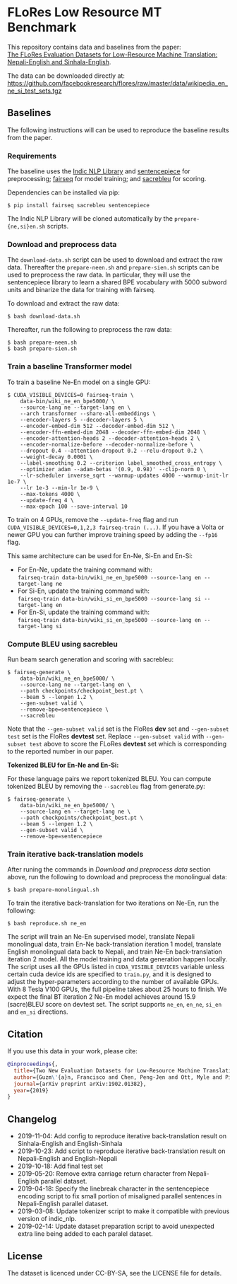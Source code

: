 # FLoRes Low Resource MT Benchmark

This repository contains data and baselines from the paper:  
[The FLoRes Evaluation Datasets for Low-Resource Machine Translation: Nepali-English and Sinhala-English](https://arxiv.org/abs/1902.01382).

The data can be downloaded directly at:  
https://github.com/facebookresearch/flores/raw/master/data/wikipedia_en_ne_si_test_sets.tgz

## Baselines

The following instructions will can be used to reproduce the baseline results from the paper.

### Requirements

The baseline uses the
[Indic NLP Library](https://github.com/anoopkunchukuttan/indic_nlp_library) and
[sentencepiece](https://github.com/google/sentencepiece) for preprocessing;
[fairseq](https://github.com/pytorch/fairseq) for model training; and
[sacrebleu](https://github.com/mjpost/sacreBLEU) for scoring.

Dependencies can be installed via pip:
```
$ pip install fairseq sacrebleu sentencepiece
```

The Indic NLP Library will be cloned automatically by the `prepare-{ne,si}en.sh` scripts.

### Download and preprocess data

The `download-data.sh` script can be used to download and extract the raw data.
Thereafter the `prepare-neen.sh` and `prepare-sien.sh` scripts can be used to
preprocess the raw data. In particular, they will use the sentencepiece library
to learn a shared BPE vocabulary with 5000 subword units and binarize the data
for training with fairseq.

To download and extract the raw data:
```
$ bash download-data.sh
```

Thereafter, run the following to preprocess the raw data:
```
$ bash prepare-neen.sh
$ bash prepare-sien.sh
```

### Train a baseline Transformer model

To train a baseline Ne-En model on a single GPU:
```
$ CUDA_VISIBLE_DEVICES=0 fairseq-train \
    data-bin/wiki_ne_en_bpe5000/ \
    --source-lang ne --target-lang en \
    --arch transformer --share-all-embeddings \
    --encoder-layers 5 --decoder-layers 5 \
    --encoder-embed-dim 512 --decoder-embed-dim 512 \
    --encoder-ffn-embed-dim 2048 --decoder-ffn-embed-dim 2048 \
    --encoder-attention-heads 2 --decoder-attention-heads 2 \
    --encoder-normalize-before --decoder-normalize-before \
    --dropout 0.4 --attention-dropout 0.2 --relu-dropout 0.2 \
    --weight-decay 0.0001 \
    --label-smoothing 0.2 --criterion label_smoothed_cross_entropy \
    --optimizer adam --adam-betas '(0.9, 0.98)' --clip-norm 0 \
    --lr-scheduler inverse_sqrt --warmup-updates 4000 --warmup-init-lr 1e-7 \
    --lr 1e-3 --min-lr 1e-9 \
    --max-tokens 4000 \
    --update-freq 4 \
    --max-epoch 100 --save-interval 10
```

To train on 4 GPUs, remove the `--update-freq` flag and run `CUDA_VISIBLE_DEVICES=0,1,2,3 fairseq-train (...)`.
If you have a Volta or newer GPU you can further improve training speed by adding the `--fp16` flag.

This same architecture can be used for En-Ne, Si-En and En-Si:
- For En-Ne, update the training command with:  
  `fairseq-train data-bin/wiki_ne_en_bpe5000 --source-lang en --target-lang ne`
- For Si-En, update the training command with:  
  `fairseq-train data-bin/wiki_si_en_bpe5000 --source-lang si --target-lang en`
- For En-Si, update the training command with:  
  `fairseq-train data-bin/wiki_si_en_bpe5000 --source-lang en --target-lang si`

### Compute BLEU using sacrebleu

Run beam search generation and scoring with sacrebleu:
```
$ fairseq-generate \
    data-bin/wiki_ne_en_bpe5000/ \
    --source-lang ne --target-lang en \
    --path checkpoints/checkpoint_best.pt \
    --beam 5 --lenpen 1.2 \
    --gen-subset valid \
    --remove-bpe=sentencepiece \
    --sacrebleu
```

Note that the `--gen-subset valid` set is the FloRes **dev** set and `--gen-subset test` set is the FloRes **devtest** set.
Replace `--gen-subset valid` with `--gen-subset test` above to score the FLoRes **devtest** set which is corresponding to the reported number in our paper.

**Tokenized BLEU for En-Ne and En-Si:**

For these language pairs we report tokenized BLEU. You can compute tokenized BLEU by removing the `--sacrebleu` flag
from generate.py:
```
$ fairseq-generate \
    data-bin/wiki_ne_en_bpe5000/ \
    --source-lang en --target-lang ne \
    --path checkpoints/checkpoint_best.pt \
    --beam 5 --lenpen 1.2 \
    --gen-subset valid \
    --remove-bpe=sentencepiece
```

### Train iterative back-translation models

After runing the commands in *Download and preprocess data* section above, run the following to download and preprocess the monolingual data:
```
$ bash prepare-monolingual.sh
```

To train the iterative back-translation for two iterations on Ne-En, run the following:
```
$ bash reproduce.sh ne_en
```

The script will train an Ne-En supervised model, translate Nepali monolingual data, train En-Ne back-translation iteration 1 model, translate English monolingual data back to Nepali, and train Ne-En back-translation iteration 2 model. All the model training and data generation happen locally. The script uses all the GPUs listed in `CUDA_VISIBLE_DEVICES` variable unless certain cuda device ids are specified to `train.py`, and it is designed to adjust the hyper-parameters according to the number of available GPUs.  With 8 Tesla V100 GPUs, the full pipeline takes about 25 hours to finish. We expect the final BT iteration 2 Ne-En model achieves around 15.9 (sacre)BLEU score on devtest set. The script supports `ne_en`, `en_ne`, `si_en` and `en_si` directions.

## Citation

If you use this data in your work, please cite:

```bibtex
@inproceedings{,
  title={Two New Evaluation Datasets for Low-Resource Machine Translation: Nepali-English and Sinhala-English},
  author={Guzm\'{a}n, Francisco and Chen, Peng-Jen and Ott, Myle and Pino, Juan and Lample, Guillaume and Koehn, Philipp and Chaudhary, Vishrav and Ranzato, Marc'Aurelio},
  journal={arXiv preprint arXiv:1902.01382},
  year={2019}
}
```

## Changelog
- 2019-11-04: Add config to reproduce iterative back-translation result on Sinhala-English and English-Sinhala
- 2019-10-23: Add script to reproduce iterative back-translation result on Nepali-English and English-Nepali
- 2019-10-18: Add final test set
- 2019-05-20: Remove extra carriage return character from Nepali-English parallel dataset.
- 2019-04-18: Specify the linebreak character in the sentencepiece encoding script to fix small portion of misaligned parallel sentences in Nepali-English parallel dataset.
- 2019-03-08: Update tokenizer script to make it compatible with previous version of indic_nlp.
- 2019-02-14: Update dataset preparation script to avoid unexpected extra line being added to each paralel dataset.


## License
The dataset is licenced under CC-BY-SA, see the LICENSE file for details.
